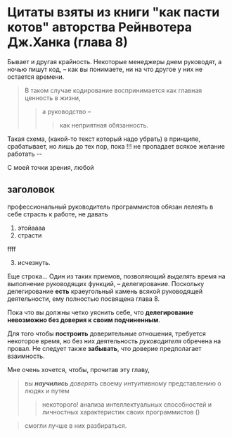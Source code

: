 # Цитаты взяты из книги "как пасти котов" авторства Рейнвотера Дж.Ханка (глава 8)
Бывает и другая крайность. Некоторые менеджеры днем руководят, а ночью пишут код, – как вы понимаете, ни на что другое у них не остается времени.

> В таком случае кодирование воспринимается как главная ценность в жизни,
>> а руководство – 
>>> как неприятная обязанность.

Такая схема,
(какой-то текст который надо убрать) в принципе, срабатывает, но лишь до тех пор,
пока !!!
не пропадает всякое желание работать --

С моей точки зрения,
любой 
## заголовок
профессиональный руководитель программистов обязан лелеять в себе страсть к работе,
не давать 
1. этойaaaa
2. страсти

ffff

3. исчезнуть.

Еще строка...
Один из таких приемов,
позволяющий _выделять_ время на выполнение руководящих функций, – делегирование. Поскольку делегирование __есть__ краеугольный камень всякой руководящей деятельности,
ему полностью посвящена глава 8.

Пока что вы должны четко уяснить себе,
что **делегирование невозможно без доверия к своим подчиненным**.

Для того чтобы **построить** доверительные отношения, требуется некоторое время,
но без них деятельность _руководителя_ обречена на провал. Не следует также __забывать__, что доверие предполагает взаимность.

Мне очень хочется, чтобы, прочитав эту главу,
>вы ___научились___ *доверять* своему интуитивному представлению о людях
и путем
>>некоторого! анализа интеллектуальных способностей и личностных характеристик
своих программистов ()

>смогли лучше в них  разбираться.
